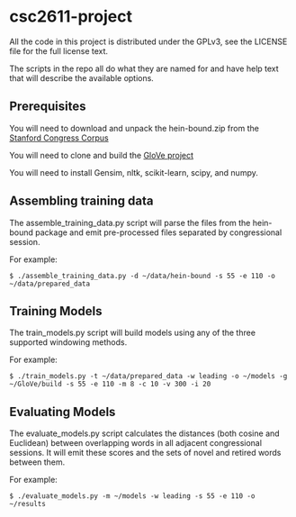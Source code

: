 # csc2611-project

All the code in this project is distributed under the GPLv3, see the LICENSE file for the full license text.

The scripts in the repo all do what they are named for and have help text that will describe the available options.

## Prerequisites
You will need to download and unpack the hein-bound.zip from the [Stanford Congress Corpus](https://data.stanford.edu/congress_text)

You will need to clone and build the [GloVe project](https://github.com/stanfordnlp/GloVe/tree/master/src)

You will need to install Gensim, nltk, scikit-learn, scipy, and numpy.

## Assembling training data

The assemble_training_data.py script will parse the files from the hein-bound package and emit pre-processed files separated by congressional session.

For example:
```
$ ./assemble_training_data.py -d ~/data/hein-bound -s 55 -e 110 -o ~/data/prepared_data
```

## Training Models

The train_models.py script will build models using any of the three supported windowing methods.

For example:
```
$ ./train_models.py -t ~/data/prepared_data -w leading -o ~/models -g ~/GloVe/build -s 55 -e 110 -m 8 -c 10 -v 300 -i 20
```

## Evaluating Models

The evaluate_models.py script calculates the distances (both cosine and Euclidean) between overlapping words in all adjacent congressional sessions.  It will emit these scores and the sets of novel and retired words between them.

For example:
```
$ ./evaluate_models.py -m ~/models -w leading -s 55 -e 110 -o ~/results
```
